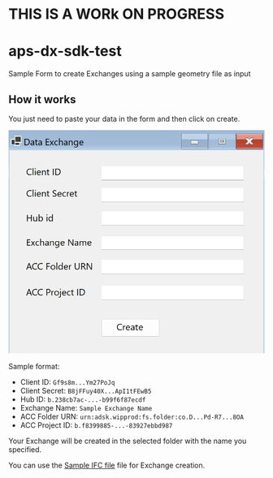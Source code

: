 # THIS IS A WORk ON PROGRESS

# aps-dx-sdk-test

Sample Form to create Exchanges using a sample geometry file as input

## How it works

You just need to paste your data in the form and then click on create.

![](./dxform.png)

Sample format:

- Client ID: `Gf9s8m...Ym27PoJq` 
- Client Secret: `B8jFFuy40X...ApI1tFEwB5`
- Hub ID: `b.238cb7ac-...-b99f6f87ecdf`
- Exchange Name: `Sample Exchange Name`
- ACC Folder URN: `urn:adsk.wipprod:fs.folder:co.D...Pd-R7...8OA`
- ACC Project ID: `b.f8399885-...-83927ebbd987`

Your Exchange will be created in the selected folder with the name you specified.

You can use the [Sample IFC file](./aps-dx-sdk-form/sample.ifc) file for Exchange creation.
